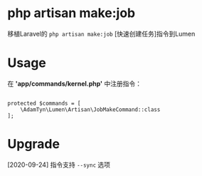 # php artisan make:job
移植Laravel的 `php artisan make:job` [快速创建任务]指令到Lumen

# Usage
在 **'app/commands/kernel.php'** 中注册指令：
```  

protected $commands = [
	\AdamTyn\Lumen\Artisan\JobMakeCommand::class
];
```

# Upgrade
[2020-09-24] 指令支持 `--sync` 选项
